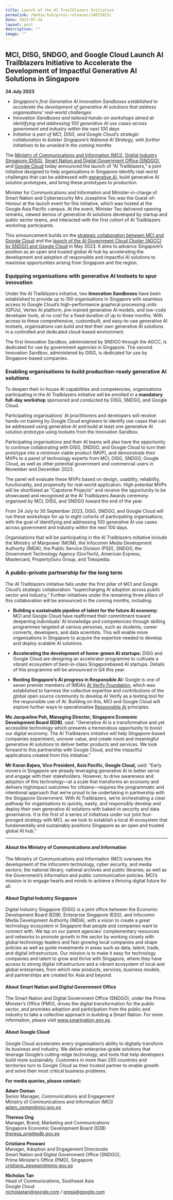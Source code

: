 ```yaml
---
title: Launch of the AI Trailblazers Initiative
permalink: /media-hub/press-releases/24072023/
date: 2023-07-24
layout: post
description: ""
image: ""
---
```

## MCI, DISG, SNDGO, and Google Cloud Launch AI Trailblazers Initiative to Accelerate the Development of Impactful Generative AI Solutions in Singapore


**24 July 2023**

*   _Singapore’s first Generative AI Innovation Sandboxes established to accelerate the development of generative AI solutions that address organisations' real-world challenges_
*   _Innovation Sandboxes and tailored hands-on workshops aimed at identifying and addressing 100 generative AI use cases across government and industry within the next 100 days_ 
*   _Initiative is part of MCI, DISG, and Google Cloud’s strategic collaboration to bolster Singapore’s National AI Strategy, with further initiatives to be unveiled in the coming months_

The [ Ministry of Communications and Information (MCI)](https://www.mci.gov.sg), [ Digital Industry Singapore (DISG)](https://www.imda.gov.sg/disg), [Smart Nation and Digital Government Office (SNDGO)](https://www.smartnation.gov.sg/about-smart-nation/sndgg), and [Google Cloud](https://cloud.google.com/) today announced the launch of “AI Trailblazers,” a joint initiative designed to help organisations in Singapore identify real-world challenges that can be addressed with [generative AI](https://cloud.google.com/use-cases/generative-ai), build generative AI solution prototypes, and bring these prototypes to production.

Minister for Communications and Information and Minister-in-charge of Smart Nation and Cybersecurity Mrs Josephine Teo was the Guest-of-Honour at the launch event for this initiative, which was hosted at the Google Asia Pacific campus. At the event, Minister Teo delivered opening remarks, viewed demos of generative AI solutions developed by startup and public sector teams, and interacted with the first cohort of AI Trailblazers workshop participants.

This announcement builds on the [strategic collaboration between MCI and Google Cloud](https://www.mci.gov.sg/pressroom/news-and-stories/pressroom/2023/5/developing-singapore-into-an-open-and-trusted-global-ai-hub) and the [launch of the AI Government Cloud Cluster (AGCC) by SNDGO and Google Cloud](https://www.smartnation.gov.sg/media-hub/press-releases/31052023/) in May 2023. It aims to advance Singapore’s position as an open and trusted global AI hub by accelerating the development and adoption of responsible and impactful AI solutions to maximise opportunities arising from Singapore and the region.

### Equipping organisations with generative AI toolsets to spur innovation

Under the AI Trailblazers initiative, two **Innovation Sandboxes** have been established to provide up to 100 organisations in Singapore with seamless access to Google Cloud’s high-performance graphical processing units (GPUs), Vertex AI platform, pre-trained generative AI models, and low-code developer tools, at no cost for a fixed duration of up to three months. With access to these comprehensive, custombuilt, and easy-to-use generative AI toolsets, organisations can build and test their own generative AI solutions in a controlled and dedicated cloud-based environment.

The first Innovation Sandbox, administered by SNDGO through the AGCC, is dedicated for use by government agencies in Singapore. The second Innovation Sandbox, administered by DISG, is dedicated for use by Singapore-based companies.

### Enabling organisations to build production-ready generative AI solutions

To deepen their in-house AI capabilities and competencies, organisations participating in the AI Trailblazers initiative will be enrolled in a **mandatory full-day workshop** sponsored and conducted by DISG, SNDGO, and Google Cloud.

Participating organisations’ AI practitioners and developers will receive hands-on training by Google Cloud engineers to identify use cases that can be addressed using generative AI and build at least one generative AI solution prototype using toolsets from the Innovation Sandbox.

Participating organisations and their AI teams will also have the opportunity to continue collaborating with DISG, SNDGO, and Google Cloud to turn their prototype into a minimum viable product (MVP), and demonstrate their MVPs to a panel of technology experts from MCI, DISG, SNDGO, Google Cloud, as well as other potential government and commercial users in November and December 2023.

The panel will evaluate these MVPs based on design, usability, reliability, functionality, and propensity for real-world application. High potential MVPs will be shortlisted as “Capstone Projects'' and receive the opportunity to be showcased and recognised at the AI Trailblazers Awards ceremony organised by MCI, DISG, and SNDGO toward the end of the year.

From 24 July to 30 September 2023, DISG, SNDGO, and Google Cloud will run these workshops for up to eight cohorts of participating organisations, with the goal of identifying and addressing 100 generative AI use cases across government and industry within the next 100 days.

Organisations that will be participating in the AI Trailblazers initiative include the Ministry of Manpower (MOM), the Infocomm Media Development Authority (IMDA), the Public Service Division (PSD), SNDGO, the Government Technology Agency (GovTech), American Express, Mastercard, PropertyGuru Group, and Tokopedia.

### A public-private partnership for the long term

The AI Trailblazers initiative falls under the first pillar of MCI and Google Cloud’s strategic collaboration: “supercharging AI adoption across public sector and industry.” Further initiatives under the remaining three pillars of this collaboration will be announced in the coming months, including:

* **Building a sustainable pipeline of talent for the future AI economy:** MCI and Google Cloud have reaffirmed their commitment toward deepening individuals’ AI knowledge and competencies through skilling programmes targeted at various personas, such as students, career converts, developers, and data scientists. This will enable more organisations in Singapore to acquire the expertise needed to develop and deploy scalable AI solutions.

* **Accelerating the development of home-grown AI startups:** DISG and Google Cloud are designing an accelerator programme to cultivate a vibrant ecosystem of best-in-class Singaporebased AI startups. Details of this programme will be announced in Q4 this year.

* **Rooting Singapore’s AI progress in Responsible AI:** Google is one of seven premier members of IMDA’s [AI Verify Foundation](https://www.pdpc.gov.sg/news-and-events/announcements/2023/06/launch-of-ai-verify-foundation-to-shape-the-future-of-ai-standards-through-collaboration), which was established to harness the collective expertise and contributions of the global open source community to develop AI Verify as a testing tool for the responsible use of AI. Building on this, MCI and Google Cloud will explore further ways to operationalise [Responsible AI](https://cloud.google.com/responsible-ai) principles.

**Ms Jacqueline Poh, Managing Director, Singapore Economic Development Board (EDB)**, said: "Generative AI is a transformative and yet accessible technology which presents a tremendous opportunity to boost our digital economy. The AI Trailblazers initiative will help Singapore-based companies experiment, uncover value, and create novel and meaningful generative AI solutions to deliver better products and services. We look forward to this partnership with Google Cloud, and the impactful applications created from this initiative.”

**Mr Karan Bajwa, Vice President, Asia Pacific, Google Cloud,** said: “Early movers in Singapore are already leveraging generative AI to better serve and engage with their stakeholders. However, to drive awareness and adoption of this technology—at a scale that transforms an economy and delivers highimpact outcomes for citizens—requires the programmatic and intentional approach that we’re proud to be undertaking in partnership with the Singapore Government. With AI Trailblazers, we’re orchestrating a clear pathway for organisations to quickly, easily, and responsibly develop and deploy their own generative AI solutions with baked-in security and data governance. It is the first of a series of initiatives under our joint four-pronged strategy with MCI, as we look to establish a local AI ecosystem that fundamentally and sustainably positions Singapore as an open and trusted global AI hub.”

***

#### About the Ministry of Communications and Information 

The Ministry of Communications and Information (MCI) oversees the development of the infocomm technology, cyber security, and media sectors; the national library, national archives and public libraries; as well as the Government’s information and public communication policies. MCI’s mission is to engage hearts and minds to achieve a thriving digital future for all.
	
#### About Digital Industry Singapore
Digital Industry Singapore (DISG) is a joint office between the Economic Development Board (EDB), Enterprise Singapore (ESG), and Infocomm Media Development Authority (IMDA), with a vision to create a great technology ecosystem in Singapore that people and companies want to connect with. We tap on our parent agencies’ complementary resources and networks to promote growth in the sector by working closely with global technology leaders and fast-growing local companies and shape policies as well as guide investments in areas such as data, talent, trade, and digital infrastructure. Our mission is to make it easy for technology companies and talent to grow and thrive with Singapore, where they have access to strong digital infrastructure and a vibrant ecosystem of local and global enterprises, from which new products, services, business models, and partnerships are created for Asia and beyond.
	
#### About Smart Nation and Digital Government Office

The Smart Nation and Digital Government Office (SNDGO), under the Prime Minister’s Office (PMO), drives the digital transformation for the public sector, and promotes adoption and participation from the public and industry to take a collective approach in building a Smart Nation. For more information, please visit www.smartnation.gov.sg.
	
#### About Google Cloud
Google Cloud accelerates every organisation’s ability to digitally transform its business and industry. We deliver enterprise-grade solutions that leverage Google’s cutting-edge technology, and tools that help developers build more sustainably. Customers in more than 200 countries and territories turn to Google Cloud as their trusted partner to enable growth and solve their most critical business problems.
	
**For media queries, please contact:**

**Adam Osman**<br> 
Senior Manager, Communications and Engagement<br>
Ministry of Communications and Information (MCI) <br>
[adam_osman@mci.gov.sg](mailto:Adam_OSMAN@mci.gov.sg )

**Theresa Ong**<br>
Manager, Brand, Marketing and Communications <br>
Singapore Economic Development Board (EDB)<br>
[theresa_ong@edb.gov.sg](mailto:Adam_OSMAN@mci.gov.sg )

**Cristiano Peswani** <br>
Manager, Adoption and Engagement Directorate<br>
Smart Nation and Digital Government Office (SNDGO), <br>
Prime Minister’s Office (PMO), Singapore<br>
[cristiano_peswani@pmo.gov.sg](mailto:cristiano_peswani@pmo.gov.sg)

**Nicholas Tan**<br>
Head of Communications, Southeast Asia<br>
Google Cloud<br>
[nicholastan@google.com](mailto:nicholastan@google.com) / [press@google.com](mailto:press@google.com)